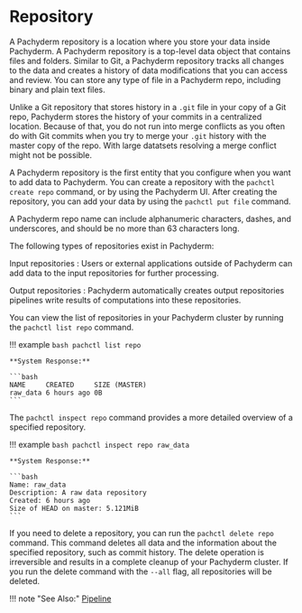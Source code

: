 # Repository

A Pachyderm repository is a location where you store your data inside
Pachyderm. A Pachyderm repository is a top-level data object that contains
files and folders. Similar to Git, a Pachyderm repository tracks all
changes to the data and creates a history of data modifications that you
can access and review. You can store any type of file in a Pachyderm repo,
including binary and plain text files.

Unlike a Git repository that stores history in a `.git` file in your copy
of a Git repo, Pachyderm stores the history of your commits in a centralized
location. Because of that, you do not run into
merge conflicts as you often do with Git commits when you try to merge
your `.git` history with the master copy of the repo. With large datatsets
resolving a merge conflict might not be possible.

A Pachyderm repository is the first entity that you configure when you want
to add data to Pachyderm. You can create a repository with the `pachctl create repo`
command, or by using the Pachyderm UI. After creating the repository, you can
add your data by using the `pachctl put file` command.

A Pachyderm repo name can include alphanumeric characters, dashes, and underscores,
and should be no more than 63 characters long.

The following types of repositories exist in Pachyderm:

Input repositories
:   Users or external applications outside of Pachyderm can add data to
    the input repositories for further processing.

Output repositories
:   Pachyderm automatically creates output repositories
    pipelines write results of computations into these repositories.

You can view the list of repositories in your Pachyderm cluster
by running the `pachctl list repo` command.

!!! example
    ```bash
    pachctl list repo
    ```

    **System Response:**

    ```bash
    NAME     CREATED     SIZE (MASTER)
    raw_data 6 hours ago 0B
    ```

The `pachctl inspect repo` command provides a more detailed overview
of a specified repository.

!!! example
    ```bash
    pachctl inspect repo raw_data
    ```

    **System Response:**

    ```bash
    Name: raw_data
    Description: A raw data repository
    Created: 6 hours ago
    Size of HEAD on master: 5.121MiB
    ```

If you need to delete a repository, you can run the
`pachctl delete repo` command. This command deletes all
data and the information about the specified
repository, such as commit history. The delete
operation is irreversible and results in a
complete cleanup of your Pachyderm cluster.
If you run the delete command with the `--all` flag, all
repositories will be deleted.

!!! note "See Also:"
    [Pipeline](../pipeline-concepts/pipeline/index.md)
